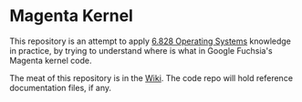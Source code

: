 # Magenta Kernel

This repository is an attempt to
apply
[6.828 Operating Systems](https://github.com/seporaitis/xv6-public/wiki) knowledge
in practice, by trying to understand where is what in Google Fuchsia's
Magenta kernel code.

The meat of this repository is in
the [Wiki](https://github.com/seporaitis/fuchsia-magenta/wiki). The
code repo will hold reference documentation files, if any.
